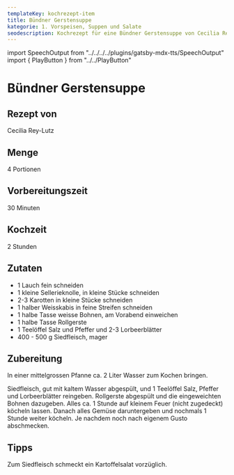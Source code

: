 ```yaml
---
templateKey: kochrezept-item
title: Bündner Gerstensuppe
kategorie: 1. Vorspeisen, Suppen und Salate
seodescription: Kochrezept für eine Bündner Gerstensuppe von Cecilia Rey-Lutz.
---
```

import SpeechOutput from "../../../../plugins/gatsby-mdx-tts/SpeechOutput"
import { PlayButton } from "../../PlayButton"

<SpeechOutput id="kochrezept-cecilia-rey-lutz-buendner-gerstensuppe" customPlayButton={PlayButton}>

# Bündner Gerstensuppe

## Rezept von

Cecilia Rey-Lutz

## Menge

4 Portionen

## Vorbereitungszeit

30 Minuten

## Kochzeit

2 Stunden

## Zutaten

* 1 Lauch fein schneiden
* 1 kleine Sellerieknolle, in kleine Stücke  schneiden 
* 2-3 Karotten in kleine Stücke schneiden
* 1 halber Weisskabis in feine Streifen schneiden
* 1 halbe Tasse weisse Bohnen, am Vorabend einweichen
* 1 halbe Tasse Rollgerste
* 1 Teelöffel Salz und Pfeffer und 2-3 Lorbeerblätter
* 400 - 500 g Siedfleisch, mager 

## Zubereitung

In einer mittelgrossen Pfanne ca. 2 Liter Wasser zum Kochen bringen. 

Siedfleisch,  gut mit kaltem Wasser abgespült, und 1 Teelöffel Salz, Pfeffer und Lorbeerblätter reingeben. Rollgerste abgespült und die eingeweichten Bohnen dazugeben. Alles ca. 1 Stunde auf kleinem Feuer (nicht zugedeckt) köcheln lassen. Danach alles Gemüse daruntergeben und nochmals 1 Stunde weiter köcheln. Je nachdem noch nach eigenem Gusto abschmecken.

## Tipps

Zum Siedfleisch schmeckt ein Kartoffelsalat vorzüglich.

</SpeechOutput>